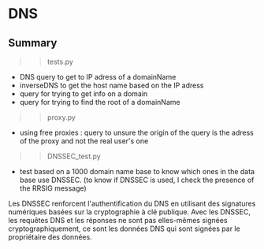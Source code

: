 # DNS

## Summary  

>> tests.py
- DNS query to get to IP adress of a domainName
- inverseDNS to get the host name based on the IP adress
- query for trying to get info on a domain 
- query for trying to find the root of a domainName

>> proxy.py
- using free proxies : query to unsure the origin of the query is the adress of the proxy and not the real user's one

>> DNSSEC_test.py
- test based on a 1000 domain name base to know which ones in the data base use DNSSEC. (to know if DNSSEC is used, I check the presence of the RRSIG message)

Les DNSSEC renforcent l'authentification du DNS en utilisant des signatures numériques basées sur la cryptographie à clé publique. Avec les DNSSEC, les requêtes DNS et les réponses ne sont pas elles-mêmes signées cryptographiquement, ce sont les données DNS qui sont signées par le propriétaire des données.


